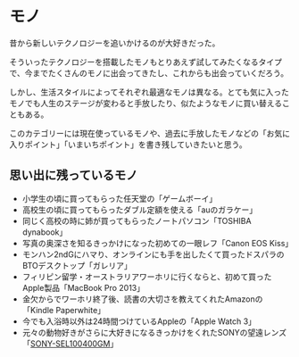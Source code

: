 # モノ

昔から新しいテクノロジーを追いかけるのが大好きだった。

そういったテクノロジーを搭載したモノもとりあえず試してみたくなるタイプで、今までたくさんのモノに出会ってきたし、これからも出会っていくだろう。

しかし、生活スタイルによってそれぞれ最適なモノは異なる。とても気に入ったモノでも人生のステージが変わると手放したり、似たようなモノに買い替えることもある。

このカテゴリーには現在使っているモノや、過去に手放したモノなどの「お気に入りポイント」「いまいちポイント」を書き残していきたいと思う。

## 思い出に残っているモノ
- 小学生の頃に買ってもらった任天堂の「ゲームボーイ」
- 高校生の頃に買ってもらったダブル定額を使える「auのガラケー」
- 同じく高校の時に姉が買ってもらったノートパソコン「TOSHIBA dynabook」
- 写真の奥深さを知るきっかけになった初めての一眼レフ「Canon EOS Kiss」
- モンハン2ndGにハマり、オンラインにも手を出したくて買ったドスパラのBTOデスクトップ「ガレリア」
- フィリピン留学・オーストラリアワーホリに行くならと、初めて買ったApple製品「MacBook Pro 2013」
- 金欠からでワーホリ終了後、読書の大切さを教えてくれたAmazonの「Kindle Paperwhite」
- 今でも入浴時以外は24時間つけているAppleの「Apple Watch 3」
- 元々の動物好きがさらに大好きになるきっかけをくれたSONYの望遠レンズ「[SONY-SEL100400GM](camera-gear/SONY-SEL100400GM.md)」